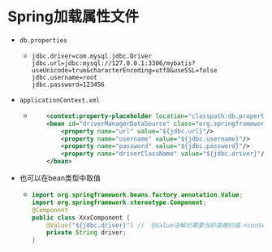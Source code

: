 # Spring加载属性文件



- `db.properties`

  - ```properties
    jdbc.driver=com.mysql.jdbc.Driver
    jdbc.url=jdbc:mysql://127.0.0.1:3306/mybatis?useUnicode=true&characterEncoding=utf8&useSSL=false
    jdbc.username=root
    jdbc.password=123456
    ```

- `applicationContext.xml`

  - ```xml
        <context:property-placeholder location="classpath:db.properties"/> <!-- 加载多个用逗号隔开 -->
        <bean id="driverManagerDataSource" class="org.springframework.jdbc.datasource.DriverManagerDataSource">
            <property name="url" value="${jdbc.url}"/>
            <property name="username" value="${jdbc.username}"/>
            <property name="password" value="${jdbc.password}"/>
            <property name="driverClassName" value="${jdbc.driver}"/>
        </bean>
    ```

- 也可以在bean类型中取值

  - ```java
    import org.springframework.beans.factory.annotation.Value;
    import org.springframework.stereotype.Component;
    @Component
    public class XxxComponent {
        @Value("${jdbc.driver}") //  @Value注解也需要当前类被扫描 <context:component-scan base-package="org.example"/>
        private String driver;
    }
    ```

